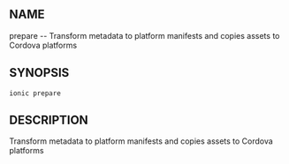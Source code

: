 
## NAME
prepare -- Transform metadata to platform manifests and copies assets to Cordova platforms
  
## SYNOPSIS
    ionic prepare 
  
## DESCRIPTION
Transform metadata to platform manifests and copies assets to Cordova platforms







